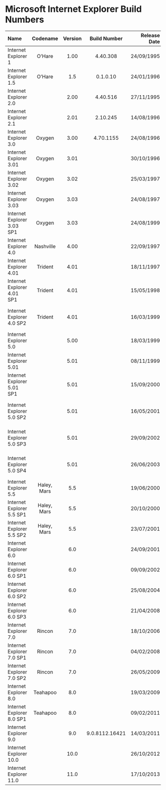# **Microsoft Internet Explorer Build Numbers**

| Name                                                   | Codename          | Version | Build Number      | Release Date | Release Name                                             |
| :----------------------------------------------------- | :---------------: | :-----: | :---------------: | -----------: | :------------------------------------------------------- |
| Internet Explorer 1                                    | O’Hare            |   1.00  | 4.40.308          |  24/09/1995  | Internet Explorer 1                                      |
| Internet Explorer 1.5                                  | O’Hare            |   1.5   | 0.1.0.10          |  24/01/1996  | Internet Explorer 1.5                                    |
| Internet Explorer 2.0                                  |                   |   2.00  | 4.40.516          |  27/11/1995  | Internet Explorer 2.0                                    |
| Internet Explorer 2.1                                  |                   |   2.01  | 2.10.245          |  14/08/1996  | Internet Explorer 2.1                                    |
| Internet Explorer 3.0                                  | Oxygen            |   3.00  | 4.70.1155         |  24/08/1996  | Internet Explorer 3.0                                    |
| Internet Explorer 3.01                                 | Oxygen            |   3.01  |                   |  30/10/1996  | Internet Explorer 3.01                                   |
| Internet Explorer 3.02                                 | Oxygen            |   3.02  |                   |  25/03/1997  | Internet Explorer 3.02                                   |
| Internet Explorer 3.03                                 | Oxygen            |   3.03  |                   |  24/08/1997  | Internet Explorer 3.03                                   |
| Internet Explorer 3.03 SP1                             | Oxygen            |   3.03  |                   |  24/08/1999  | Internet Explorer 3.03 SP1                               |
| Internet Explorer 4.0                                  | Nashville         |   4.00  |                   |  22/09/1997  | Internet Explorer 4.0                                    |
| Internet Explorer 4.01                                 | Trident           |   4.01  |                   |  18/11/1997  | Internet Explorer 4.01                                   |
| Internet Explorer 4.01 SP1                             | Trident           |   4.01  |                   |  15/05/1998  | Internet Explorer 4.01 SP1                               |
| Internet Explorer 4.0  SP2                             | Trident           |   4.01  |                   |  16/03/1999  | Internet Explorer 4.01 SP2                               |
| Internet Explorer 5.0                                  |                   |   5.00  |                   |  18/03/1999  | Internet Explorer 5.0                                    |
| Internet Explorer 5.01                                 |                   |   5.01  |                   |  08/11/1999  | Internet Explorer 5.01                                   |
| Internet Explorer 5.01 SP1                             |                   |   5.01  |                   |  15/09/2000  | Internet Explorer 5.01 SP1                               |
| Internet Explorer 5.0  SP2                             |                   |   5.01  |                   |  16/05/2001  | Internet Explorer 5.01 SP2                               |
| Internet Explorer 5.0  SP3                             |                   |   5.01  |                   |  29/09/2002  | Internet Explorer 5.01 SP3                               |
| Internet Explorer 5.0  SP4                             |                   |   5.01  |                   |  26/06/2003  | Internet Explorer 5.01 SP4                               |
| Internet Explorer 5.5                                  | Haley, Mars       |   5.5   |                   |  19/06/2000  | Internet Explorer 5.5                                    |
| Internet Explorer 5.5 SP1                              | Haley, Mars       |   5.5   |                   |  20/10/2000  | Internet Explorer 5.5 SP1                                |
| Internet Explorer 5.5 SP2                              | Haley, Mars       |   5.5   |                   |  23/07/2001  | Internet Explorer 5.5 SP2                                |
| Internet Explorer 6.0                                  |                   |   6.0   |                   |  24/09/2001  | Internet Explorer 6.0                                    |
| Internet Explorer 6.0 SP1                              |                   |   6.0   |                   |  09/09/2002  | Internet Explorer 6.0 SP1                                |
| Internet Explorer 6.0 SP2                              |                   |   6.0   |                   |  25/08/2004  | Internet Explorer 6.0 SP2                                |
| Internet Explorer 6.0 SP3                              |                   |   6.0   |                   |  21/04/2008  | Internet Explorer 6.0 SP3                                |
| Internet Explorer 7.0                                  | Rincon            |   7.0   |                   |  18/10/2006  | Internet Explorer 7.0                                    |
| Internet Explorer 7.0 SP1                              | Rincon            |   7.0   |                   |  04/02/2008  | Internet Explorer 7.0 SP1                                |
| Internet Explorer 7.0 SP2                              | Rincon            |   7.0   |                   |  26/05/2009  | Internet Explorer 7.0 SP2                                |
| Internet Explorer 8.0                                  | Teahapoo          |   8.0   |                   |  19/03/2009  | Internet Explorer 8.0                                    |
| Internet Explorer 8.0 SP1                              | Teahapoo          |   8.0   |                   |  09/02/2011  | Internet Explorer 8.0 SP1                                |
| Internet Explorer 9.0                                  |                   |   9.0   | 9.0.8112.16421    |  14/03/2011  | Internet Explorer 9.0                                    |
| Internet Explorer 10.0                                 |                   |  10.0   |                   |  26/10/2012  | Internet Explorer 10.0                                   |
| Internet Explorer 11.0                                 |                   |  11.0   |                   |  17/10/2013  | Internet Explorer 11.0                                   |